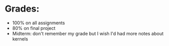# Grades:
* 100% on all assignments
* 80% on final project
* Midterm: don't remember my grade but I wish I'd had more notes about kernels
